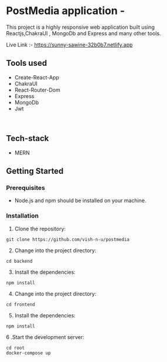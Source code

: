 # PostMedia application - 
This project is a highly responsive  web application built using Reactjs,ChakraUI , MongoDb and Express and many other tools.

Live Link :- https://sunny-sawine-32b0b7.netlify.app




## Tools used
- Create-React-App
- ChakraUI
- React-Router-Dom
- Express
- MongoDb
- Jwt


<br/>


## Tech-stack
- MERN

  





## Getting Started

### Prerequisites

- Node.js and npm should be installed on your machine.

### Installation

1. Clone the repository:
  ```shell
git clone https://github.com/vish-n-u/postmedia
```

2. Change into the project directory:
```shell
cd backend
```

3. Install the dependencies:
```shell
npm install
```
4. Change into the project directory:
```shell
cd frontend
```

5. Install the dependencies:
```shell
npm install
```

6 .Start the development server:
```shell
cd root
docker-compose up   
```
